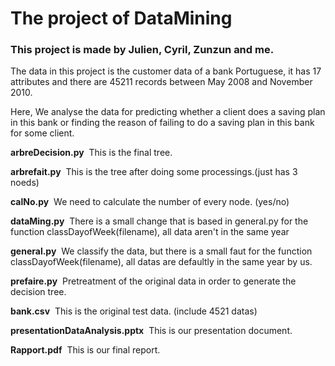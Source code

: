 <h1>The project of DataMining</h1>
<h3>This project is made by Julien, Cyril, Zunzun and me.</h3>
<p>The data in this project is the customer data of a bank Portuguese, it has 17 attributes and there are 45211 records 
between May 2008 and November 2010.</p>
<p>Here, We analyse the data for predicting whether a client does a saving plan in this bank or finding the reason of failing to do a
saving plan in this bank for some client.</p>
<p><b>arbreDecision.py</b>&nbsp;&nbsp;This is the final tree.</p>
<p><b>arbrefait.py</b>&nbsp;&nbsp;This is the tree after doing some processings.(just has 3 noeds)</p>
<p><b>calNo.py</b>&nbsp;&nbsp;We need to calculate the number of every node. (yes/no)</p>
<p><b>dataMing.py</b>&nbsp;&nbsp;There is a small change that is based in general.py for the function classDayofWeek(filename), all data aren't in the same year</p>
<p><b>general.py</b>&nbsp;&nbsp;We classify the data, but there is a small faut for the function classDayofWeek(filename), all datas are defaultly in the same year by us.</p>
<p><b>prefaire.py</b>&nbsp;&nbsp;Pretreatment of the original data in order to generate the decision tree.</p>
<p><b>bank.csv</b>&nbsp;&nbsp;This is the original test data. (include 4521 datas)</p>
<p><b>presentationDataAnalysis.pptx</b>&nbsp;&nbsp;This is our presentation document.</p>
<p><b>Rapport.pdf</b>&nbsp;&nbsp;This is our final report.</p>
